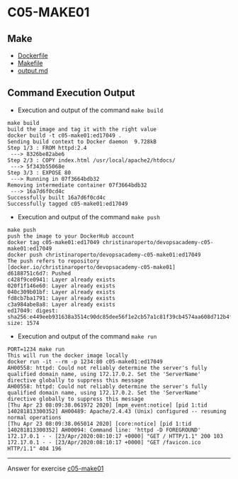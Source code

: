 # C05-MAKE01

## Make
- [Dockerfile](Dockerfile)
- [Makefile](Makefile)
- [output.md](output.md)

## Command Execution Output

- Execution and output of the command `make build`
```
make build
build the image and tag it with the right value
docker build -t c05-make01:ed17049 .
Sending build context to Docker daemon  9.728kB
Step 1/3 : FROM httpd:2.4
 ---> 8326be82abe6
Step 2/3 : COPY index.html /usr/local/apache2/htdocs/
 ---> 5f343b55068e
Step 3/3 : EXPOSE 80
 ---> Running in 07f3664bdb32
Removing intermediate container 07f3664bdb32
 ---> 16a7d6f0cd4c
Successfully built 16a7d6f0cd4c
Successfully tagged c05-make01:ed17049

```

- Execution and output of the command `make push`
```
make push
push the image to your DockerHub account
docker tag c05-make01:ed17049 christinaroperto/devopsacademy-c05-make01:ed17049
docker push christinaroperto/devopsacademy-c05-make01:ed17049
The push refers to repository [docker.io/christinaroperto/devopsacademy-c05-make01]
d6188751c6d7: Pushed
c428f9ce0941: Layer already exists
020f1f146e60: Layer already exists
040c309b01bf: Layer already exists
fd8cb7ba1791: Layer already exists
c3a984abe8a8: Layer already exists
ed17049: digest: sha256:e449eeb931638a3514c90dc85dee56f1e2cb57a1c81f39cb4574aa608d712b4f size: 1574

```

- Execution and output of the command `make run`
```
PORT=1234 make run
This will run the docker image locally
docker run -it --rm -p 1234:80 c05-make01:ed17049
AH00558: httpd: Could not reliably determine the server's fully qualified domain name, using 172.17.0.2. Set the 'ServerName' directive globally to suppress this message
AH00558: httpd: Could not reliably determine the server's fully qualified domain name, using 172.17.0.2. Set the 'ServerName' directive globally to suppress this message
[Thu Apr 23 08:09:38.061972 2020] [mpm_event:notice] [pid 1:tid 140281813300352] AH00489: Apache/2.4.43 (Unix) configured -- resuming normal operations
[Thu Apr 23 08:09:38.065014 2020] [core:notice] [pid 1:tid 140281813300352] AH00094: Command line: 'httpd -D FOREGROUND'
172.17.0.1 - - [23/Apr/2020:08:10:17 +0000] "GET / HTTP/1.1" 200 103
172.17.0.1 - - [23/Apr/2020:08:10:17 +0000] "GET /favicon.ico HTTP/1.1" 404 196

```

***
Answer for exercise [c05-make01](https://github.com/devopsacademyau/academy/blob/c41e824fb2a2c55e3a30b2371a87e3a7551b6741/classes/05class/exercises/c05-make01/README.md)